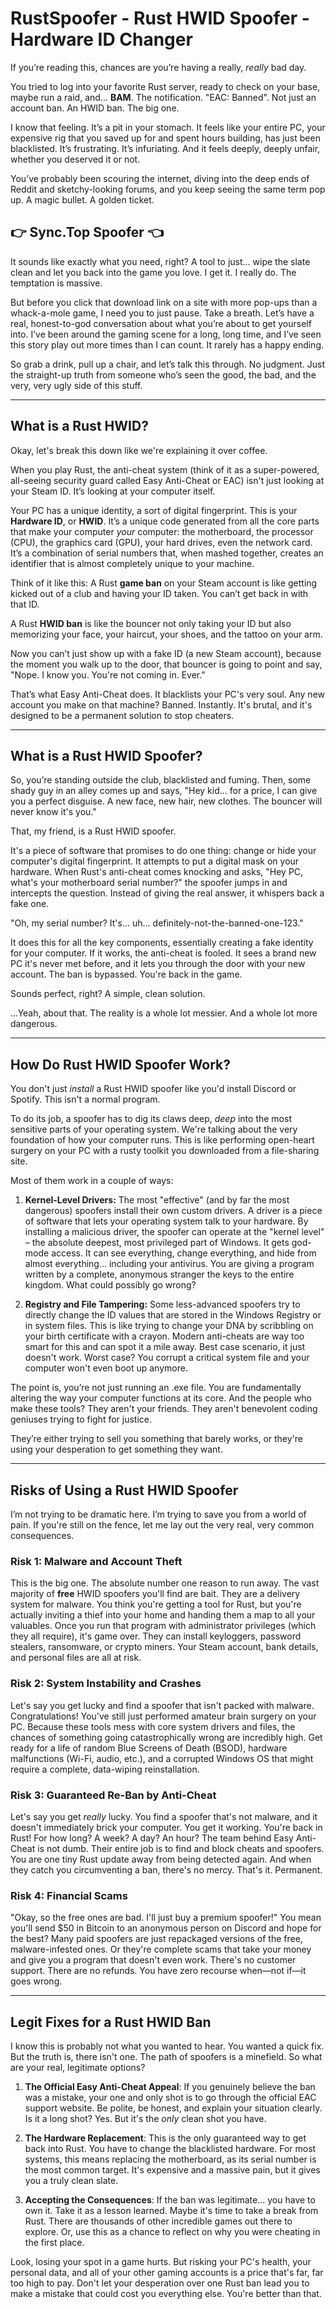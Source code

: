 # RustSpoofer - Rust HWID Spoofer - Hardware ID Changer


If you’re reading this, chances are you’re having a really, *really* bad day.

You tried to log into your favorite Rust server, ready to check on your base, maybe run a raid, and... **BAM**. The notification. "EAC: Banned". Not just an account ban. An HWID ban. The big one.

I know that feeling. It’s a pit in your stomach. It feels like your entire PC, your expensive rig that you saved up for and spent hours building, has just been blacklisted. It’s frustrating. It’s infuriating. And it feels deeply, deeply unfair, whether you deserved it or not.

You’ve probably been scouring the internet, diving into the deep ends of Reddit and sketchy-looking forums, and you keep seeing the same term pop up. A magic bullet. A golden ticket.

## 👉 Sync.Top Spoofer 👈

It sounds like exactly what you need, right? A tool to just... wipe the slate clean and let you back into the game you love. I get it. I really do. The temptation is massive.

But before you click that download link on a site with more pop-ups than a whack-a-mole game, I need you to just pause. Take a breath. Let’s have a real, honest-to-god conversation about what you’re about to get yourself into. I’ve been around the gaming scene for a long, long time, and I’ve seen this story play out more times than I can count. It rarely has a happy ending.

So grab a drink, pull up a chair, and let’s talk this through. No judgment. Just the straight-up truth from someone who’s seen the good, the bad, and the very, very ugly side of this stuff.

---

## What is a Rust HWID?

Okay, let's break this down like we're explaining it over coffee.

When you play Rust, the anti-cheat system (think of it as a super-powered, all-seeing security guard called Easy Anti-Cheat or EAC) isn't just looking at your Steam ID. It’s looking at your computer itself.

Your PC has a unique identity, a sort of digital fingerprint. This is your **Hardware ID**, or **HWID**. It’s a unique code generated from all the core parts that make your computer *your* computer: the motherboard, the processor (CPU), the graphics card (GPU), your hard drives, even the network card. It’s a combination of serial numbers that, when mashed together, creates an identifier that is almost completely unique to your machine.

Think of it like this: A Rust **game ban** on your Steam account is like getting kicked out of a club and having your ID taken. You can’t get back in with that ID.

A Rust **HWID ban** is like the bouncer not only taking your ID but also memorizing your face, your haircut, your shoes, and the tattoo on your arm.

Now you can’t just show up with a fake ID (a new Steam account), because the moment you walk up to the door, that bouncer is going to point and say, "Nope. I know you. You're not coming in. Ever."

That’s what Easy Anti-Cheat does. It blacklists your PC's very soul. Any new account you make on that machine? Banned. Instantly. It's brutal, and it's designed to be a permanent solution to stop cheaters.

---

## What is a Rust HWID Spoofer?

So, you’re standing outside the club, blacklisted and fuming. Then, some shady guy in an alley comes up and says, "Hey kid... for a price, I can give you a perfect disguise. A new face, new hair, new clothes. The bouncer will never know it's you."

That, my friend, is a Rust HWID spoofer.

It's a piece of software that promises to do one thing: change or hide your computer's digital fingerprint. It attempts to put a digital mask on your hardware. When Rust's anti-cheat comes knocking and asks, "Hey PC, what's your motherboard serial number?" the spoofer jumps in and intercepts the question. Instead of giving the real answer, it whispers back a fake one.

"Oh, my serial number? It's... uh... definitely-not-the-banned-one-123."

It does this for all the key components, essentially creating a fake identity for your computer. If it works, the anti-cheat is fooled. It sees a brand new PC it's never met before, and it lets you through the door with your new account. The ban is bypassed. You're back in the game.

Sounds perfect, right? A simple, clean solution.

...Yeah, about that. The reality is a whole lot messier. And a whole lot more dangerous.

---

## How Do Rust HWID Spoofer Work?

You don't just *install* a Rust HWID spoofer like you'd install Discord or Spotify. This isn't a normal program.

To do its job, a spoofer has to dig its claws deep, *deep* into the most sensitive parts of your operating system. We're talking about the very foundation of how your computer runs. This is like performing open-heart surgery on your PC with a rusty toolkit you downloaded from a file-sharing site.

Most of them work in a couple of ways:

1.  **Kernel-Level Drivers:** The most "effective" (and by far the most dangerous) spoofers install their own custom drivers. A driver is a piece of software that lets your operating system talk to your hardware. By installing a malicious driver, the spoofer can operate at the "kernel level" – the absolute deepest, most privileged part of Windows. It gets god-mode access. It can see everything, change everything, and hide from almost everything... including your antivirus. You are giving a program written by a complete, anonymous stranger the keys to the entire kingdom. What could possibly go wrong?

2.  **Registry and File Tampering:** Some less-advanced spoofers try to directly change the ID values that are stored in the Windows Registry or in system files. This is like trying to change your DNA by scribbling on your birth certificate with a crayon. Modern anti-cheats are way too smart for this and can spot it a mile away. Best case scenario, it just doesn't work. Worst case? You corrupt a critical system file and your computer won't even boot up anymore.

The point is, you’re not just running an .exe file. You are fundamentally altering the way your computer functions at its core. And the people who make these tools? They aren't your friends. They aren't benevolent coding geniuses trying to fight for justice.

They’re either trying to sell you something that barely works, or they're using your desperation to get something they want.

---

## Risks of Using a Rust HWID Spoofer

I’m not trying to be dramatic here. I’m trying to save you from a world of pain. If you're still on the fence, let me lay out the very real, very common consequences.

### Risk 1: Malware and Account Theft

This is the big one. The absolute number one reason to run away. The vast majority of **free** HWID spoofers you'll find are bait. They are a delivery system for malware. You think you're getting a tool for Rust, but you're actually inviting a thief into your home and handing them a map to all your valuables. Once you run that program with administrator privileges (which they all require), it's game over. They can install keyloggers, password stealers, ransomware, or crypto miners. Your Steam account, bank details, and personal files are all at risk.

### Risk 2: System Instability and Crashes

Let's say you get lucky and find a spoofer that isn't packed with malware. Congratulations! You've still just performed amateur brain surgery on your PC. Because these tools mess with core system drivers and files, the chances of something going catastrophically wrong are incredibly high. Get ready for a life of random Blue Screens of Death (BSOD), hardware malfunctions (Wi-Fi, audio, etc.), and a corrupted Windows OS that might require a complete, data-wiping reinstallation.

### Risk 3: Guaranteed Re-Ban by Anti-Cheat

Let's say you get *really* lucky. You find a spoofer that's not malware, and it doesn't immediately brick your computer. You get it working. You're back in Rust! For how long? A week? A day? An hour? The team behind Easy Anti-Cheat is not dumb. Their entire job is to find and block cheats and spoofers. You are one tiny Rust update away from being detected again. And when they catch you circumventing a ban, there's no mercy. That's it. Permanent.

### Risk 4: Financial Scams

"Okay, so the free ones are bad. I'll just buy a premium spoofer!" You mean you'll send $50 in Bitcoin to an anonymous person on Discord and hope for the best? Many paid spoofers are just repackaged versions of the free, malware-infested ones. Or they're complete scams that take your money and give you a program that doesn't even work. There's no customer support. There are no refunds. You have zero recourse when—not if—it goes wrong.

---

## Legit Fixes for a Rust HWID Ban

I know this is probably not what you wanted to hear. You wanted a quick fix. But the truth is, there isn't one. The path of spoofers is a minefield. So what are your real, legitimate options?

1.  **The Official Easy Anti-Cheat Appeal**: If you genuinely believe the ban was a mistake, your one and only shot is to go through the official EAC support website. Be polite, be honest, and explain your situation clearly. Is it a long shot? Yes. But it's the *only* clean shot you have.

2.  **The Hardware Replacement**: This is the only guaranteed way to get back into Rust. You have to change the blacklisted hardware. For most systems, this means replacing the motherboard, as its serial number is the most common target. It's expensive and a massive pain, but it gives you a truly clean slate.

3.  **Accepting the Consequences**: If the ban was legitimate... you have to own it. Take it as a lesson learned. Maybe it's time to take a break from Rust. There are thousands of other incredible games out there to explore. Or, use this as a chance to reflect on why you were cheating in the first place.

Look, losing your spot in a game hurts. But risking your PC's health, your personal data, and all of your other gaming accounts is a price that's far, far too high to pay. Don't let your desperation over one Rust ban lead you to make a mistake that could cost you everything else. You're better than that.
